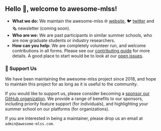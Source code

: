 ## Hello 👋, welcome to awesome-mlss!

* **What we do:** We maintain the awesome-mlss 🌐 [website](https://awesome-mlss.com), 🐦 [twitter](https://x.com/awesomeMLSS) and 🗞️ newsletter (coming soon).
* **Who are we:** We are past participants in similar summer schools, who are now graduate students or industry researchers.
* **How can you help:** We are completely volunteer run, and welcome contributions in all forms. Please see our [contributing guide](https://github.com/awesome-mlss/awesome-mlss) for more details. A good place to start would be to look at our [open issues](https://github.com/awesome-mlss/awesome-mlss/issues).

### 💙 Support Us

We have been maintaining the awesome-mlss project since 2018, and hope to maintain this project for as long as it is useful to the community.

If you would like to support us, please consider becoming a [sponsor our GitHub organization](https://github.com/sponsors/awesome-mlss). We provide a range of benefits to our sponsors, including priority feature support (for individuals), and highlighting your summer school on our platforms (for organizations).

If you are interested in being a maintainer, please drop us an email at `admin@awesome-mlss.com`.